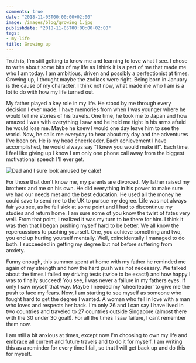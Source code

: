 ```yaml
---
comments: true
date: "2018-11-05T00:00:00+02:00"
image: /images/blog/growing_1.jpg
publishdate: "2018-11-05T00:00:00+02:00"
tags:
- my-life
title: Growing up
---
```

Truth is, I'm still getting to know me and learning to love what I see. I chose to write about some bits of my life as I think it is a part of me that made me who I am today. I am ambitious, driven and possibly a perfectionist at times. Growing up, I thought maybe the zodiacs were right. Being born in January is the cause of my character. I think not now, what made me who I am is a lot to do with how my life turned out.

My father played a key role in my life. He stood by me through every decision I ever made. I have memories from when I was younger where he would tell me stories of his travels. One time, he took me to Japan and how amazed I was with everything I saw and he held me tight in his arms afraid he would lose me. Maybe he knew I would one day leave him to see the world. Now, he calls me everyday to hear about my day and the adventures I've been on. He is my head cheerleader. Each achievement I have accomplished, he would always say "I knew you would make it!". Each time, I feel like giving up I know I am only one phone call away from the biggest motivational speech I'll ever get. 

![](/images/blog/growing_2.jpg "Dad and I sure look amused by cake!")

For those that don't know me, my parents are divorced. My father raised my brothers and me on his own. He did everything in his power to make sure we had our needs met and the best education. He used all the money he could save to send me to the UK to pursue my degree. Life was not always fair you see, as he fell sick at some point and I had to discontinue my studies and return home. I am sure some of you know the twist of fates very well. From that point, I realized it was my turn to be there for him. I think it was then that I began pushing myself hard to be better. We all know the repercussions to pushing yourself. One, you achieve something and two, you end up hurting yourself mentally. Well, coincidentally I managed to do both. I succeeded in getting my degree but not before suffering from anxiety. 

Funny enough, this summer spent at home with my father he reminded me again of my strength and how the hard push was not necessary. We talked about the times I failed my driving tests (twice to be exact!) and how happy I was to finally succeed! You see, I was never a failure in my fathers eyes. If only I saw myself that way. Maybe I needed my 'cheerleader' to give me the push to face my fears. Now, I am starting to see myself as someone who fought hard to get the degree I wanted. A woman who fell in love with a man who loves and respects her back. I'm only 26 and I can say I have lived in two countries  and traveled to  27 countries outside Singapore (almost there with the 30 under 30 goal!). For all the times I saw failure, I cant remember them now. 

I am still a bit anxious at times, except now I'm choosing to own my life and embrace all current and future travels and to do it for myself. I am writing this as a reminder for every time I fail, so that I will get back up and do this for myself.